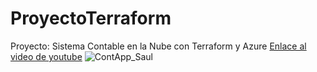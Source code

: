 # ProyectoTerraform
Proyecto: Sistema Contable en la Nube con Terraform y Azure
[Enlace al video de youtube](https://youtu.be/SO5b3Po6cNs)
![ContApp_Saul](https://github.com/user-attachments/assets/45986e35-f152-4aec-9adb-afa7d9b0bf30)
